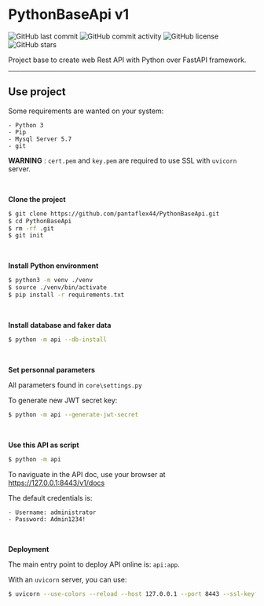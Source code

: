 # PythonBaseApi v1

![GitHub last commit](https://img.shields.io/github/last-commit/pantaflex44/PythonBaseApi)
![GitHub commit activity](https://img.shields.io/github/commit-activity/m/pantaflex44/PythonBaseApi)
![GitHub license](https://img.shields.io/github/license/pantaflex44/PythonBaseApi)
![GitHub stars](https://img.shields.io/github/stars/pantaflex44/PythonBaseApi)

Project base to create web Rest API with Python over FastAPI framework.

---

## Use project

Some requirements are wanted on your system:

    - Python 3
    - Pip
    - Mysql Server 5.7
    - git

**WARNING** : ```cert.pem``` and ```key.pem``` are required to use SSL with ```uvicorn``` server.


<br/>

**Clone the project**

```bash
$ git clone https://github.com/pantaflex44/PythonBaseApi.git
$ cd PythonBaseApi
$ rm -rf .git
$ git init
```

<br/>

**Install Python environment**

```bash
$ python3 -m venv ./venv
$ source ./venv/bin/activate
$ pip install -r requirements.txt
```

<br/>

**Install database and faker data**

```bash
$ python -m api --db-install
```

<br/>

**Set personnal parameters**

All parameters found in ```core\settings.py```

To generate new JWT secret key:

```bash
$ python -m api --generate-jwt-secret
```

<br/>

**Use this API as script**

```bash
$ python -m api
```

To naviguate in the API doc, use your browser at https://127.0.0.1:8443/v1/docs

The default credentials is:

    - Username: administrator
    - Password: Admin1234!

<br/>

**Deployment**

The main entry point to deploy API online is: ```api:app```.

With an ```uvicorn``` server, you can use:

```bash
$ uvicorn --use-colors --reload --host 127.0.0.1 --port 8443 --ssl-keyfile key.pem --ssl-certfile cert.pem api:app 
```


